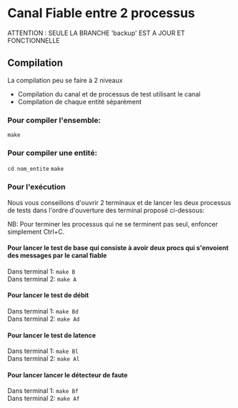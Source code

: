 # Canal Fiable entre 2 processus
ATTENTION : SEULE LA BRANCHE 'backup' EST A JOUR ET FONCTIONNELLE

## Compilation
La compilation peu se faire à 2 niveaux

- Compilation du canal et de processus de test utilisant le canal
- Compilation de chaque entité séparément

### Pour compiler l'ensemble:  
`make`

### Pour compiler une entité:
`cd nom_entite`
`make`

### Pour l'exécution 
Nous vous conseillons d'ouvrir 2 terminaux et de lancer les deux processus de
tests dans l'ordre d'ouverture des terminal proposé ci-dessous:

NB: Pour terminer les processus qui ne se terminent pas seul, enfoncer
simplement Ctrl+C.

#### Pour lancer le test de base qui consiste à avoir deux procs qui s'envoient des messages par le canal fiable 
Dans terminal 1: 
`make B`  
Dans terminal 2: 
`make A`  

#### Pour lancer le test de débit 
Dans terminal 1: 
`make Bd`  
Dans terminal 2: 
`make Ad`  

#### Pour lancer le test de latence
Dans terminal 1: 
`make Bl`  
Dans terminal 2: 
`make Al`  

#### Pour lancer lancer le détecteur de faute 
Dans terminal 1: 
`make Bf`  
Dans terminal 2: 
`make Af`  
